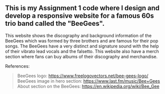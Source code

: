 ## This is my Assignment 1 code where I design and develop a responsive website for a famous 60s trio band called the "BeeGees".
This website shows the discography and background information of the BeeGees which was formed by three brothers and are famous for their pop songs. The BeeGees have a very distinct and signature sound with the help of their vibrato lead vocals and the falsetto. This website also have a merch section where fans can buy albums of their discography and merchandise.

References:

> BeeGees logo: https://www.freelogovectors.net/bee-gees-logo/
> BeeGees image in hero section: https://www.last.fm/music/Bee+Gees
> About section on the BeeGees: https://en.wikipedia.org/wiki/Bee_Gee